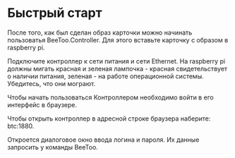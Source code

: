 # Быстрый старт

После того, как был сделан образ карточки можно начинать пользоватья BeeToo.Controller. Для этого вставьте карточку с образом в raspberry pi. 

Подключите контроллер к сети питания и сети Ethernet. На raspberry pi должны мигать красная и зеленая лампочка - красная свидетельствует о наличии питания, зеленая - на работе операционной системы. Убедитесь, что они мограют.

Чтобы начать пользоваться Контроллером необходимо войти в его интерфейс в браузере.

Чтобы открыть контроллер в адресной строке браузера наберите: btc:1880. 

Откроется диалоговое окно ввода логина и пароля. Их данные запросить у команды BeeToo.





